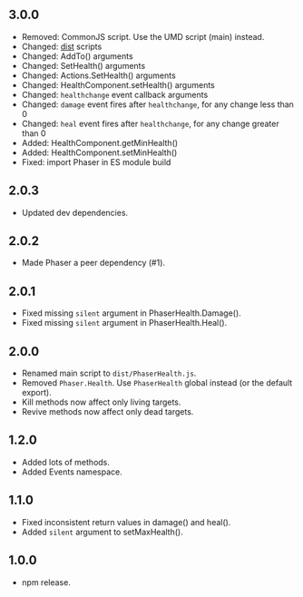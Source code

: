 3.0.0
-----

- Removed: CommonJS script. Use the UMD script (main) instead.
- Changed: [dist](./dist) scripts
- Changed: AddTo() arguments
- Changed: SetHealth() arguments
- Changed: Actions.SetHealth() arguments
- Changed: HealthComponent.setHealth() arguments
- Changed: `healthchange` event callback arguments
- Changed: `damage` event fires after `healthchange`, for any change less than 0
- Changed: `heal` event fires after `healthchange`, for any change greater than 0
- Added: HealthComponent.getMinHealth()
- Added: HealthComponent.setMinHealth()
- Fixed: import Phaser in ES module build

2.0.3
-----

- Updated dev dependencies.

2.0.2
-----

- Made Phaser a peer dependency (#1).

2.0.1
-----

- Fixed missing `silent` argument in PhaserHealth.Damage().
- Fixed missing `silent` argument in PhaserHealth.Heal().

2.0.0
-----

- Renamed main script to `dist/PhaserHealth.js`.
- Removed `Phaser.Health`. Use `PhaserHealth` global instead (or the default export).
- Kill methods now affect only living targets.
- Revive methods now affect only dead targets.

1.2.0
-----

- Added lots of methods.
- Added Events namespace.

1.1.0
-----

- Fixed inconsistent return values in damage() and heal().
- Added `silent` argument to setMaxHealth().

1.0.0
-----

- npm release.
